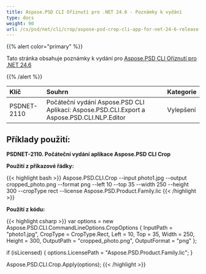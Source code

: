 ```yaml
---
title: Aspose.PSD CLI Oříznutí pro .NET 24.6 - Poznámky k vydání
type: docs
weight: 90
url: /cs/psd/net/cli/crop/aspose-psd-crop-cli-app-for-net-24-6-release-notes/
---
```


{{% alert color="primary" %}}

Tato stránka obsahuje poznámky k vydání pro [Aspose.PSD CLI Oříznutí pro .NET 24.6](https://www.nuget.org/packages/Aspose.PSD.CLI.Crop/)

{{% /alert %}}

| **Klíč**     | **Souhrn**                                                                                  | **Kategorie** |
|:------------|:--------------------------------------------------------------------------------------------|:-------------|
| PSDNET-2110 | Počáteční vydání Aspose.PSD CLI Aplikací: Aspose.PSD.CLI.Export a Aspose.PSD.CLI.NLP.Editor |  Vylepšení |


## **Příklady použití:**

**PSDNET-2110. Počáteční vydání aplikace Aspose.PSD CLI Crop**

**Použití z příkazové řádky:**

{{< highlight bash >}}
Aspose.PSD.CLI.Crop --input photo1.jpg --output cropped_photo.png --format png --left 10 --top 35 --width 250 --height 300 --cropType rect --license Aspose.PSD.Product.Family.lic
{{< /highlight >}}

**Použití z kódu:**

{{< highlight csharp >}}
var options = new Aspose.PSD.CLI.CommandLineOptions.CropOptions
{
    InputPath = "photo1.jpg",
    CropType = CropType.Rect,
    Left = 10,
    Top = 35,
    Width = 250,
    Height = 300,
    OutputPath = "cropped_photo.png",
    OutputFormat = "png"
};


if (isLicensed)
{
    options.LicensePath = "Aspose.PSD.Product.Family.lic";
}

Aspose.PSD.CLI.Crop.Apply(options);
{{< /highlight >}}

